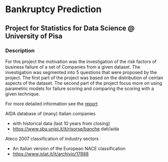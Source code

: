 # Bankruptcy Prediction
## Project for Statistics for Data Science @ University of Pisa


### Description

For this project the motivation was the investigation of the risk factors of business failure of a set of Companies from a given dataset. The investigation was segmented into 5 questions that
were proposed by the project. The first part of the project was based on the distribution of ceirtan aspects of the dataset. 
The second part of the project focus more on using parametric models for failure scoring and comparing the scoring with a given technique.

For more detailed information see the [report](https://github.com/cordeiroandres/Predicting-Bankruptcy-Case/blob/main/report.pdf)

AIDA database of (many) Italian companies
- with historical data (last 10 years from closing)
- https://www.sba.unipi.it/it/risorse/banche dati/aida

Ateco 2007 classification of industry sectors
- An Italian version of the European NACE classification
- https://www.istat.it/it/archivio/17888
